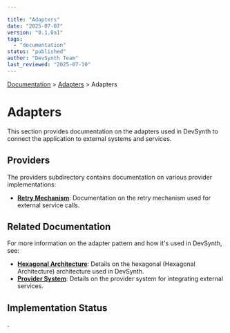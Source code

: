 ```yaml
---

title: "Adapters"
date: "2025-07-07"
version: "0.1.0a1"
tags:
  - "documentation"
status: "published"
author: "DevSynth Team"
last_reviewed: "2025-07-10"
---
```

<div class="breadcrumbs">
<a href="../index.md">Documentation</a> &gt; <a href="index.md">Adapters</a> &gt; Adapters
</div>

# Adapters

This section provides documentation on the adapters used in DevSynth to connect the application to external systems and services.

## Providers

The providers subdirectory contains documentation on various provider implementations:

- **[Retry Mechanism](providers/retry_mechanism.md)**: Documentation on the retry mechanism used for external service calls.

## Related Documentation

For more information on the adapter pattern and how it's used in DevSynth, see:

- **[Hexagonal Architecture](../architecture/hexagonal_architecture.md)**: Details on the hexagonal (Hexagonal Architecture) architecture used in DevSynth.
- **[Provider System](../architecture/provider_system.md)**: Details on the provider system for integrating external services.
## Implementation Status

.
